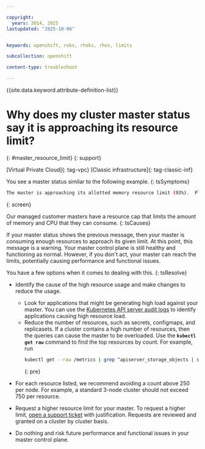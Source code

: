 ```yaml
---

copyright: 
  years: 2014, 2025
lastupdated: "2025-10-06"


keywords: openshift, roks, rhoks, rhos, limits

subcollection: openshift

content-type: troubleshoot

---
```


{{site.data.keyword.attribute-definition-list}}





# Why does my cluster master status say it is approaching its resource limit?
{: #master_resource_limit}
{: support}

[Virtual Private Cloud]{: tag-vpc} [Classic infrastructure]{: tag-classic-inf}


You see a master status similar to the following example.
{: tsSymptoms}

```sh
The master is approaching its allotted memory resource limit (93%).  Please consider reducing load on your master.  Exceeding the defined resource limit could cause reduced performance for your cluster's master control plane.
```
{: screen}

Our managed customer masters have a resource cap that limits the amount of memory and CPU that they can consume.
{: tsCauses}

If your master status shows the previous message, then your master is consuming enough resources to approach its given limit.  At this point, this message is a warning. Your master control plane is still healthy and functioning as normal.  However, if you don't act, your master can reach the limits, potentially causing performance and functional issues.

You have a few options when it comes to dealing with this.
{: tsResolve}


- Identify the cause of the high resource usage and make changes to reduce the usage.
    - Look for applications that might be generating high load against your master. You can use the [Kubernetes API server audit logs](/docs/openshift?topic=openshift-health-audit) to identify applications causing high resource load.
    - Reduce the number of resources, such as secrets, configmaps, and replicasets.  If a cluster contains a high number of resources, then the queries can cause the master to be overloaded. Use the **`kubectl get raw`** command to find the top resources by count. For example, run 
        ```sh
        kubectl get --raw /metrics | grep ^apiserver_storage_objects | sort -n -k2
        ```
        {: pre}

- For each resource listed, we recommend avoiding a count above 250 per node. For example, a standard 3-node cluster should not exceed 750 per resource.

- Request a higher resource limit for your master.  To request a higher limit, [open a support ticket](/docs/openshift?topic=openshift-get-help) with justification.  Requests are reviewed and granted on a cluster by cluster basis. 

- Do nothing and risk future performance and functional issues in your master control plane.
